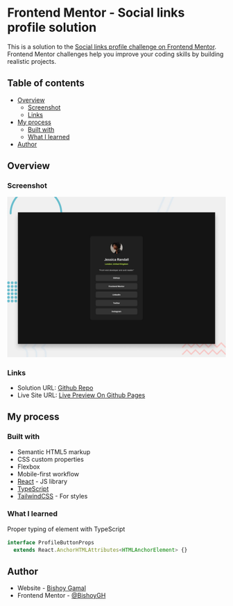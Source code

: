 # Frontend Mentor - Social links profile solution

This is a solution to the [Social links profile challenge on Frontend Mentor](https://www.frontendmentor.io/challenges/social-links-profile-UG32l9m6dQ). Frontend Mentor challenges help you improve your coding skills by building realistic projects.

## Table of contents

- [Overview](#overview)
  - [Screenshot](#screenshot)
  - [Links](#links)
- [My process](#my-process)
  - [Built with](#built-with)
  - [What I learned](#what-i-learned)
- [Author](#author)

## Overview

### Screenshot

![Screenshot](./preview.jpg)

### Links

- Solution URL: [Github Repo](https://github.com/BishoyGH/fem-social-links-profile)
- Live Site URL: [Live Preview On Github Pages](https://BishoyGH.github.io/fem-social-links-profile)

## My process

### Built with

- Semantic HTML5 markup
- CSS custom properties
- Flexbox
- Mobile-first workflow
- [React](https://reactjs.org/) - JS library
- [TypeScript](https://www.typescriptlang.org/)
- [TailwindCSS](https://tailwindcss.com/) - For styles

### What I learned

Proper typing of element with TypeScript

```ts
interface ProfileButtonProps
  extends React.AnchorHTMLAttributes<HTMLAnchorElement> {}
```

## Author

- Website - [Bishoy Gamal](https://bishoygh.github.io/)
- Frontend Mentor - [@BishoyGH](https://www.frontendmentor.io/profile/BishoyGH)

